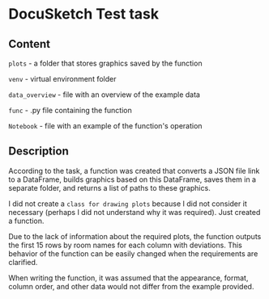 # DocuSketch Test task
## Content

`plots` - a folder that stores graphics saved by the function

`venv` - virtual environment folder

`data_overview` - file with an overview of the example data

`func` - .py file containing the function

`Notebook` - file with an example of the function's operation

## Description

According to the task, a function was created that converts a JSON file link to a DataFrame, builds graphics based on this DataFrame, saves them in a separate folder, and returns a list of paths to these graphics.

I did not create a `class for drawing plots` because I did not consider it necessary (perhaps I did not understand why it was required). Just created a function.

Due to the lack of information about the required plots, the function outputs the first 15 rows by room names for each column with deviations. This behavior of the function can be easily changed when the requirements are clarified.

When writing the function, it was assumed that the appearance, format, column order, and other data would not differ from the example provided.